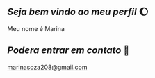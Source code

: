 ## _Seja bem vindo ao meu perfil_ 🌔 

Meu nome é Marina

## _Podera entrar em contato_ 📧

marinasoza208@gmail.com 

